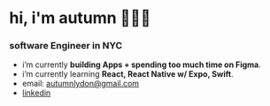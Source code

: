 <h1 align="left">hi, i'm autumn 👩🏻‍💻</h1>
<h3 align="left">software Engineer in NYC</h3>

- i’m currently **building Apps + spending too much time on Figma**.
- i’m currently learning **React, React Native w/ Expo, Swift**.
- email: autumnlydon@gmail.com
- [linkedin](https://www.linkedin.com/in/autumnlydon/)

<!---
autumnlydon/autumnlydon is a ✨ special ✨ repository because its `README.md` (this file) appears on your GitHub profile.
You can click the Preview link to take a look at your changes.
--->
